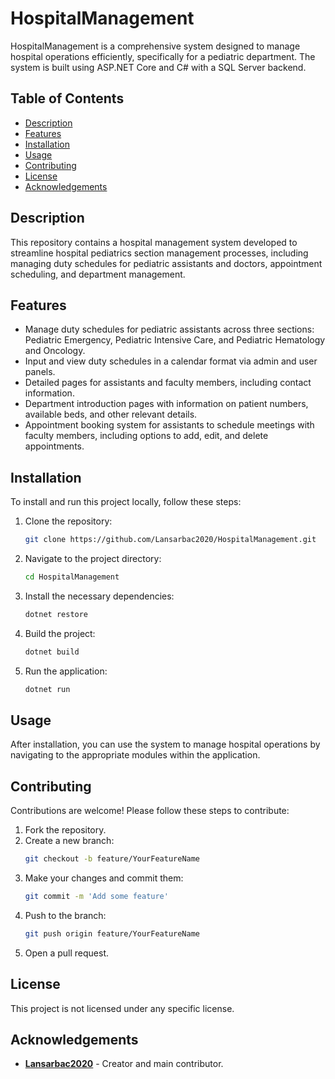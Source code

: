 

# HospitalManagement

HospitalManagement is a comprehensive system designed to manage hospital operations efficiently, specifically for a pediatric department. The system is built using ASP.NET Core and C# with a SQL Server backend.

## Table of Contents
- [Description](#description)
- [Features](#features)
- [Installation](#installation)
- [Usage](#usage)
- [Contributing](#contributing)
- [License](#license)
- [Acknowledgements](#acknowledgements)

## Description
This repository contains a hospital management system developed to streamline hospital pediatrics section management processes, including managing duty schedules for pediatric assistants and doctors, appointment scheduling, and department management.

## Features
- Manage duty schedules for pediatric assistants across three sections: Pediatric Emergency, Pediatric Intensive Care, and Pediatric Hematology and Oncology.
- Input and view duty schedules in a calendar format via admin and user panels.
- Detailed pages for assistants and faculty members, including contact information.
- Department introduction pages with information on patient numbers, available beds, and other relevant details.
- Appointment booking system for assistants to schedule meetings with faculty members, including options to add, edit, and delete appointments.

## Installation
To install and run this project locally, follow these steps:

1. Clone the repository:
   ```sh
   git clone https://github.com/Lansarbac2020/HospitalManagement.git
   ```
2. Navigate to the project directory:
   ```sh
   cd HospitalManagement
   ```
3. Install the necessary dependencies:
   ```sh
   dotnet restore
   ```
4. Build the project:
   ```sh
   dotnet build
   ```
5. Run the application:
   ```sh
   dotnet run
   ```

## Usage
After installation, you can use the system to manage hospital operations by navigating to the appropriate modules within the application.

## Contributing
Contributions are welcome! Please follow these steps to contribute:
1. Fork the repository.
2. Create a new branch:
   ```sh
   git checkout -b feature/YourFeatureName
   ```
3. Make your changes and commit them:
   ```sh
   git commit -m 'Add some feature'
   ```
4. Push to the branch:
   ```sh
   git push origin feature/YourFeatureName
   ```
5. Open a pull request.

## License
This project is not licensed under any specific license.

## Acknowledgements
- **[Lansarbac2020](https://github.com/Lansarbac2020)** - Creator and main contributor.


